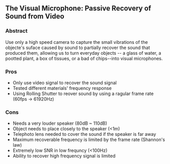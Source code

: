 ## The Visual Microphone: Passive Recovery of Sound from Video

### Abstract
Use only a high speed camera to capture the small vibrations of the objecte's suface caused by sound to partially recover the sound that produced them, allowing us to turn everyday objects -- a glass of water, a pootted plant, a box of tissues, or a bad of chips--into visual microphones.

### Pros
- Only use video signal to recover the sound signal
- Tested different materials' frequency response
- Using Rolling Shutter to reover sound by using a ragular frame rate (60fps -> 61920Hz)

### Cons
- Needs a very louder speaker  (80dB ~ 110dB)
- Object needs to place closely to the speaker (<1m)
- Telephoto lens needed to cover the sound if the speaker is far away
- Maximum recoverable frequency is limited by the frame rate (Shannon's law)
- Extremely low SNR in low frequncy (<100Hz)
- Ability to recover high frequency signal is limited
